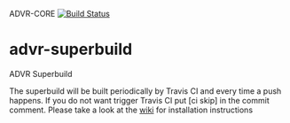 ADVR-CORE [![Build Status](https://travis-ci.org/ADVRHumanoids/advr-superbuild.svg?branch=xbotdays_workshop)](https://travis-ci.org/ADVRHumanoids/advr-superbuild)

advr-superbuild
=====================

ADVR Superbuild

The superbuild will be built periodically by Travis CI and every time a push happens.
If you do not want trigger Travis CI put [ci skip] in the commit comment.
Please take a look at the [wiki](https://github.com/ADVRHumanoids/advr-superbuild/wiki) for installation instructions

